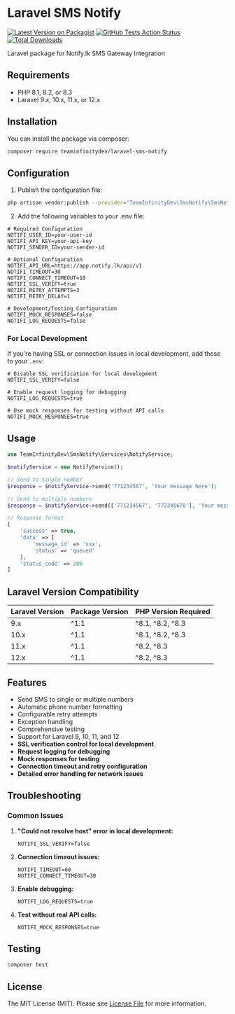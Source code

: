 # Laravel SMS Notify

[![Latest Version on Packagist](https://img.shields.io/packagist/v/teaminfinitydev/laravel-sms-notify.svg?style=flat-square)](https://packagist.org/packages/teaminfinitydev/laravel-sms-notify)
[![GitHub Tests Action Status](https://github.com/teaminfinitydev/laravel-sms-notify/actions/workflows/tests.yml/badge.svg)](https://github.com/teaminfinitydev/laravel-sms-notify/actions/workflows/tests.yml)
[![Total Downloads](https://img.shields.io/packagist/dt/teaminfinitydev/laravel-sms-notify.svg?style=flat-square)](https://packagist.org/packages/teaminfinitydev/laravel-sms-notify)

Laravel package for Notify.lk SMS Gateway Integration

## Requirements

- PHP 8.1, 8.2, or 8.3
- Laravel 9.x, 10.x, 11.x, or 12.x

## Installation

You can install the package via composer:

```bash
composer require teaminfinitydev/laravel-sms-notify
```

## Configuration

1. Publish the configuration file:

```bash
php artisan vendor:publish --provider="TeamInfinityDev\SmsNotify\SmsNotifyServiceProvider"
```

2. Add the following variables to your .env file:

```env
# Required Configuration
NOTIFI_USER_ID=your-user-id
NOTIFI_API_KEY=your-api-key
NOTIFI_SENDER_ID=your-sender-id

# Optional Configuration
NOTIFI_API_URL=https://app.notify.lk/api/v1
NOTIFI_TIMEOUT=30
NOTIFI_CONNECT_TIMEOUT=10
NOTIFI_SSL_VERIFY=true
NOTIFI_RETRY_ATTEMPTS=3
NOTIFI_RETRY_DELAY=1

# Development/Testing Configuration
NOTIFI_MOCK_RESPONSES=false
NOTIFI_LOG_REQUESTS=false
```

### For Local Development

If you're having SSL or connection issues in local development, add these to your `.env`:

```env
# Disable SSL verification for local development
NOTIFI_SSL_VERIFY=false

# Enable request logging for debugging
NOTIFI_LOG_REQUESTS=true

# Use mock responses for testing without API calls
NOTIFI_MOCK_RESPONSES=true
```

## Usage

```php
use TeamInfinityDev\SmsNotify\Services\NotifyService;

$notifyService = new NotifyService();

// Send to single number
$response = $notifyService->send('771234567', 'Your message here');

// Send to multiple numbers
$response = $notifyService->send(['771234567', '772345678'], 'Your message here');

// Response format
[
    'success' => true,
    'data' => [
        'message_id' => 'xxx',
        'status' => 'queued'
    ],
    'status_code' => 200
]
```

## Laravel Version Compatibility

| Laravel Version | Package Version | PHP Version Required |
|----------------|----------------|---------------------|
| 9.x            | ^1.1           | ^8.1, ^8.2, ^8.3   |
| 10.x           | ^1.1           | ^8.1, ^8.2, ^8.3   |
| 11.x           | ^1.1           | ^8.2, ^8.3         |
| 12.x           | ^1.1           | ^8.2, ^8.3         |

## Features

- Send SMS to single or multiple numbers
- Automatic phone number formatting
- Configurable retry attempts
- Exception handling
- Comprehensive testing
- Support for Laravel 9, 10, 11, and 12
- **SSL verification control for local development**
- **Request logging for debugging**
- **Mock responses for testing**
- **Connection timeout and retry configuration**
- **Detailed error handling for network issues**

## Troubleshooting

### Common Issues

1. **"Could not resolve host" error in local development:**
   ```env
   NOTIFI_SSL_VERIFY=false
   ```

2. **Connection timeout issues:**
   ```env
   NOTIFI_TIMEOUT=60
   NOTIFI_CONNECT_TIMEOUT=30
   ```

3. **Enable debugging:**
   ```env
   NOTIFI_LOG_REQUESTS=true
   ```

4. **Test without real API calls:**
   ```env
   NOTIFI_MOCK_RESPONSES=true
   ```

## Testing

```bash
composer test
```

## License

The MIT License (MIT). Please see [License File](LICENSE) for more information.